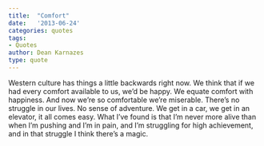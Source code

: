 ```yaml
---
title:  "Comfort"
date:   '2013-06-24'
categories: quotes
tags:
- Quotes
author: Dean Karnazes
type: quote
---
```


Western culture has things a little backwards right now. We think that if we had every comfort available to us, we’d be happy. We equate comfort with happiness. And now we’re so comfortable we’re miserable. There’s no struggle in our lives. No sense of adventure. We get in a car, we get in an elevator, it all comes easy. What I’ve found is that I’m never more alive than when I’m pushing and I’m in pain, and I’m struggling for high achievement, and in that struggle I think there’s a magic.
